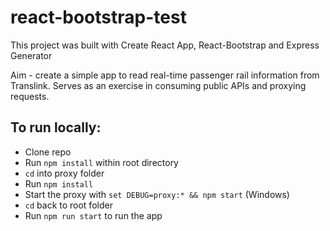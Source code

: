 # react-bootstrap-test

This project was built with Create React App, React-Bootstrap and Express Generator

Aim - create a simple app to read real-time passenger rail information from Translink. Serves as an exercise in consuming public APIs and proxying requests.

## To run locally:
- Clone repo
- Run `npm install` within root directory
- `cd` into proxy folder
- Run `npm install`
- Start the proxy with `set DEBUG=proxy:* && npm start` (Windows)
- `cd` back to root folder
- Run `npm run start` to run the app